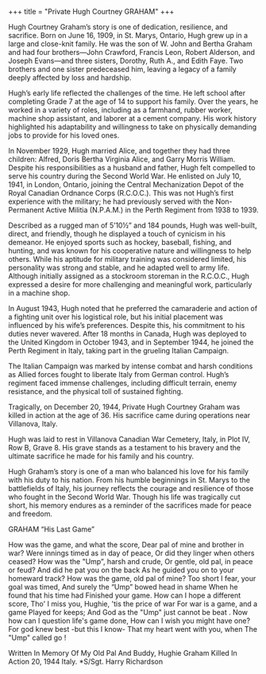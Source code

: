 +++
title = "Private Hugh Courtney GRAHAM"
+++


Hugh Courtney Graham’s story is one of dedication, resilience, and sacrifice. 
Born on June 16, 1909, in St. Marys, Ontario, Hugh grew up in a large and close-knit family. He was the son of W. John and Bertha Graham and had four brothers—John Crawford, Francis Leon, Robert Alderson, and Joseph Evans—and three sisters, Dorothy, Ruth A., and Edith Faye. Two brothers and one sister predeceased him, leaving a legacy of a family deeply affected by loss and hardship.

Hugh’s early life reflected the challenges of the time. He left school after completing Grade 7 at the age of 14 to support his family. Over the years, he worked in a variety of roles, including as a farmhand, rubber worker, machine shop assistant, and laborer at a cement company. His work history highlighted his adaptability and willingness to take on physically demanding jobs to provide for his loved ones.

In November 1929, Hugh married Alice, and together they had three children: Alfred, Doris Bertha Virginia Alice, and Garry Morris William. Despite his responsibilities as a husband and father, Hugh felt compelled to serve his country during the Second World War. He enlisted on July 10, 1941, in London, Ontario, joining the Central Mechanization Depot of the Royal Canadian Ordnance Corps (R.C.O.C.). This was not Hugh’s first experience with the military; he had previously served with the Non-Permanent Active Militia (N.P.A.M.) in the Perth Regiment from 1938 to 1939.

Described as a rugged man of 5’10½” and 184 pounds, Hugh was well-built, direct, and friendly, though he displayed a touch of cynicism in his demeanor. He enjoyed sports such as hockey, baseball, fishing, and hunting, and was known for his cooperative nature and willingness to help others. While his aptitude for military training was considered limited, his personality was strong and stable, and he adapted well to army life. Although initially assigned as a stockroom storeman in the R.C.O.C., Hugh expressed a desire for more challenging and meaningful work, particularly in a machine shop.

In August 1943, Hugh noted that he preferred the camaraderie and action of a fighting unit over his logistical role, but his initial placement was influenced by his wife’s preferences. Despite this, his commitment to his duties never wavered. After 18 months in Canada, Hugh was deployed to the United Kingdom in October 1943, and in September 1944, he joined the Perth Regiment in Italy, taking part in the grueling Italian Campaign.

The Italian Campaign was marked by intense combat and harsh conditions as Allied forces fought to liberate Italy from German control. Hugh’s regiment faced immense challenges, including difficult terrain, enemy resistance, and the physical toll of sustained fighting.

Tragically, on December 20, 1944, Private Hugh Courtney Graham was killed in action at the age of 36. His sacrifice came during operations near Villanova, Italy.

Hugh was laid to rest in Villanova Canadian War Cemetery, Italy, in Plot IV, Row B, Grave 8. His grave stands as a testament to his bravery and the ultimate sacrifice he made for his family and his country.

Hugh Graham’s story is one of a man who balanced his love for his family with his duty to his nation. From his humble beginnings in St. Marys to the battlefields of Italy, his journey reflects the courage and resilience of those who fought in the Second World War. 
Though his life was tragically cut short, his memory endures as a reminder of the sacrifices made for peace and freedom.





GRAHAM
“His Last Game”

How was the game, and what the score,
Dear pal of mine and brother in war?
Were innings timed as in day of peace,
Or did they linger when others ceased?
How was the "Ump”, harsh and crude,
Or gentle, old pal, in peace or feud?
And did he pat you on the back
As he guided you on to your homeward track?
How was the game, old pal of mine?
Too short I fear, your goal was timed,
And surely the “Ump” bowed head in shame
When he found that his time had
Finished your game.
How can I hope a different score,
Tho' I miss you, Hughie, 'tis the price of war
For war is a game, and a game
Played for keeps;
And God as the "Ump" just cannot be beat .
Now how can I question life's game done,
How can I wish you might have one?
For god knew best -but this I know-
That my heart went with you, when
The "Ump" called go !

Written In Memory Of My Old Pal And Buddy, Hughie Graham
Killed In Action 20, 1944 Italy. *S/Sgt. Harry Richardson

